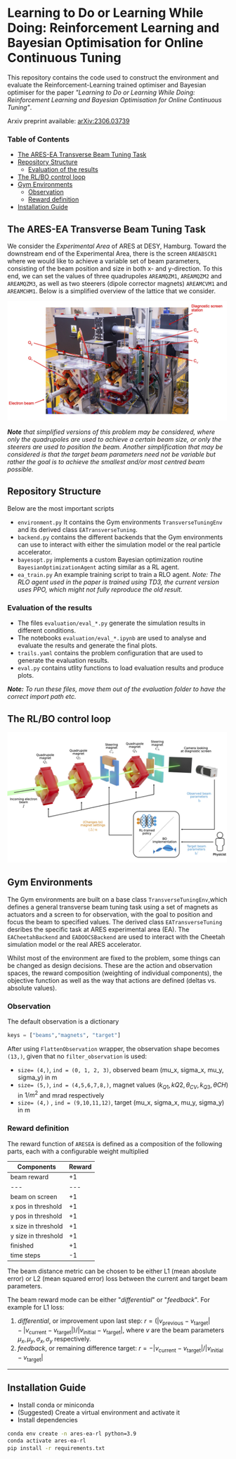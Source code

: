 # Learning to Do or Learning While Doing: Reinforcement Learning and Bayesian Optimisation for Online Continuous Tuning

This repository contains the code used to construct the environment and evaluate the Reinforcement-Learning trained optimiser and Bayesian optimiser for the paper _"Learning to Do or Learning While Doing: Reinforcement Learning and Bayesian Optimisation for Online Continuous Tuning"_.

Arxiv preprint available: [arXiv:2306.03739](https://arxiv.org/abs/2306.03739)

### Table of Contents
 - [The ARES-EA Transverse Beam Tuning Task](#the-ares-ea-transverse-beam-tuning-task)
 - [Repository Structure](#repository-structure)
   - [Evaluation of the results](#evaluation-of-the-results)
 - [The RL/BO control loop](#the-rlbo-control-loop)
 - [Gym Environments](#gym-environments)
   - [Observation](#observation)
   - [Reward definition](#reward-definition)
 - [Installation Guide](#installation-guide)

## The ARES-EA Transverse Beam Tuning Task

We consider the _Experimental Area_ of ARES at DESY, Hamburg. Toward the downstream end of the Experimental Area, there is the screen `AREABSCR1` where we would like to achieve a variable set of beam parameters, consisting of the beam position and size in both x- and y-direction.
To this end, we can set the values of three quadrupoles `AREAMQZM1`, `AREAMQZM2` and `AREAMQZM3`, as well as two steerers (dipole corrector magnets) `AREAMCVM1` and `AREAMCHM1`. Below is a simplified overview of the lattice that we consider.

<img src="figures/ares_ea_photo_annotated.jpg" alt="ARES EA Lattice" width="500">

*__Note__ that simplified versions of this problem may be considered, where only the quadrupoles are used to achieve a certain beam size, or only the steerers are used to position the beam. Another simplification that may be considered is that the target beam parameters need not be variable but rather the goal is to achieve the smallest and/or most centred beam possible.*

## Repository Structure

Below are the most important scripts

- `environment.py` It contains the Gym environments `TransverseTuningEnv`  and its derived class `EATransverseTuning`.
- `backend.py` contains the different backends that the Gym environments can use to interact with either the simulation model or the real particle accelerator.
- `bayesopt.py` implements a custom Bayesian optimization routine `BayesianOptimizationAgent` acting similar as a RL agent.
- `ea_train.py` An example training script to train a RLO agent. _Note: The RLO agent used in the paper is trained using TD3, the current version uses PPO, which might not fully reproduce the old result._

### Evaluation of the results

- The files `evaluation/eval_*.py` generate the simulation results in different conditions.
- The notebooks `evaluation/eval_*.ipynb` are used to analyse and evaluate the results and generate the final plots.
- `trails.yaml` contains the problem configuration that are used to generate the evaluation results.
- `eval.py` contains utlity functions to load evaluation results and produce plots.

*__Note:__ To run these files, move them out of the evaluation folder to have the correct import path etc.*

## The RL/BO control loop

<img src="figures/ARES_EA_RL_Loop.jpg" alt="ARES EA RL Loop" width="500">

## Gym Environments

The Gym environments are built on a base class `TransverseTuningEnv`,which defines a general transverse beam tuning task using a set of magnets as actuators and a screen to for observation, with the goal to position and focus the beam to specified values.
The derived class `EATransverseTuning` desribes the specific task at ARES experimental area (EA).
The `EACheetahBackend` and `EADOOCSBackend` are used to interact with the Cheetah simulation model or the real ARES accelerator.

Whilst most of the environment are fixed to the problem, some things can be changed as design decisions. These are the action and observation spaces, the reward composition (weighting of individual components), the objective function as well as the way that actions are defined (deltas vs. absolute values).

### Observation

The default observation is a dictionary

```python
keys = ["beams","magnets", "target"]
```

After using `FlattenObservation` wrapper, the observation shape becomes `(13,)`, given that no `filter_observation` is used:

- `size= (4,)`, `ind = (0, 1, 2, 3)`, observed beam (mu_x, sigma_x, mu_y, sigma_y) in m
- `size= (5,)`, `ind = (4,5,6,7,8,)`, magnet values $(k_{Q1}, k{Q2}, \theta_{CV}, k_{Q3}, \theta{CH})$ in $1/m^2$ and mrad respectively
- `size= (4,)` ,  `ind = (9,10,11,12)`,  target (mu_x, sigma_x, mu_y, sigma_y) in m

### Reward definition

The reward function of `ARESEA` is defined as a composition of the following parts, each with a configurable weight multiplied

|Components    | Reward   |
|--- |--- |
|beam reward    | +1   |
|--- |--- |
|beam on screen    | +1   |
|x pos in threshold    | +1   |
|y pos in threshold    | +1   |
|x size in threshold    | +1   |
|y size in threshold    | +1   |
|finished    | +1   |
|time steps   | -1   |

The beam distance metric can be chosen to be either L1 (mean aboslute error) or L2 (mean squared error) loss between the current and target beam parameters.

The beam reward mode can be either "_differential_" or "_feedback_". For example for L1 loss:

1. _differential_, or improvement upon last step:  $r = \left(|v_\textrm{previous} - v_\textrm{target}| - |v_\textrm{current} - v_\textrm{target}| \right) / |v_\textrm{initial} - v_\textrm{target}|$, where $v$ are the beam parameters $\mu_x, \mu_y, \sigma_x, \sigma_y$ respectively.
2. _feedback_, or remaining difference target: $r = - |v_\textrm{current} - v_\textrm{target}| / |v_\textrm{initial} - v_\textrm{target}|$

---

## Installation Guide

- Install conda or miniconda
- (Suggested) Create a virtual environment and activate it
- Install dependencies

```sh
conda env create -n ares-ea-rl python=3.9
conda activate ares-ea-rl
pip install -r requirements.txt
```
  
